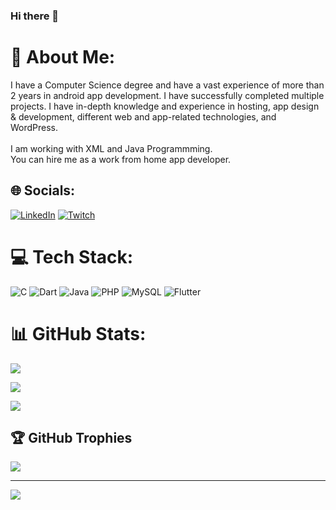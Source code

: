 ### Hi there 👋

<!--
**bidyutmahato/bidyutmahato** is a ✨ _special_ ✨ repository because its `README.md` (this file) appears on your GitHub profile.

Here are some ideas to get you started:

- 🔭 I’m currently working on ...
- 🌱 I’m currently learning ...
- 👯 I’m looking to collaborate on ...
- 🤔 I’m looking for help with ...
- 💬 Ask me about ...
- 📫 How to reach me: ...
- 😄 Pronouns: ...
- ⚡ Fun fact: ...
-->
# 💫 About Me:

I have a  Computer Science degree and have a vast experience of more than 2 years in android app development. I have successfully completed multiple projects. I have in-depth knowledge and experience in hosting, app design & development, different web and app-related technologies, and WordPress. <br><br>I am working with XML and Java Programmming.<br>You can hire me as a work from home app developer.

## 🌐 Socials:

[![LinkedIn](https://img.shields.io/badge/LinkedIn-%230077B5.svg?logo=linkedin&logoColor=white)](https://linkedin.com/in/bidyutmahato) [![Twitch](https://img.shields.io/badge/Twitch-%239146FF.svg?logo=Twitch&logoColor=white)](https://twitch.tv/BidyutM27501965) 

# 💻 Tech Stack:

![C](https://img.shields.io/badge/c-%2300599C.svg?style=for-the-badge&logo=c&logoColor=white) ![Dart](https://img.shields.io/badge/dart-%230175C2.svg?style=for-the-badge&logo=dart&logoColor=white) ![Java](https://img.shields.io/badge/java-%23ED8B00.svg?style=for-the-badge&logo=java&logoColor=white) ![PHP](https://img.shields.io/badge/php-%23777BB4.svg?style=for-the-badge&logo=php&logoColor=white) ![MySQL](https://img.shields.io/badge/mysql-%2300f.svg?style=for-the-badge&logo=mysql&logoColor=white) ![Flutter](https://img.shields.io/badge/Flutter-%2302569B.svg?style=for-the-badge&logo=Flutter&logoColor=white)

# 📊 GitHub Stats:

![](https://github-readme-stats.vercel.app/api?username=bidyutmahato&theme=blue-green&hide_border=false&include_all_commits=false&count_private=false)<br/>

![](https://github-readme-streak-stats.herokuapp.com/?user=bidyutmahato&theme=blue-green&hide_border=false)<br/>

![](https://github-readme-stats.vercel.app/api/top-langs/?username=bidyutmahato&theme=blue-green&hide_border=false&include_all_commits=false&count_private=false&layout=compact)

## 🏆 GitHub Trophies

![](https://github-profile-trophy.vercel.app/?username=bidyutmahato&theme=radical&no-frame=true&no-bg=true&margin-w=4)

---

[![](https://visitcount.itsvg.in/api?id=bidyutmahato&icon=0&color=0)](https://visitcount.itsvg.in)

<!-- Proudly created with GPRM ( https://gprm.itsvg.in ) -->
